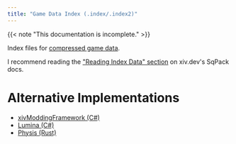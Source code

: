 ```yaml
---
title: "Game Data Index (.index/.index2)"
---
```


{{< note "This documentation is incomplete." >}}

Index files for [compressed game data](/format/sqpack-dat).

I recommend reading the ["Reading Index Data" section](https://xiv.dev/data-files/sqpack#reading-index-data) on xiv.dev's SqPack docs.

# Alternative Implementations

* [xivModdingFramework (C#)](https://github.com/TexTools/xivModdingFramework/blob/master/xivModdingFramework/SqPack/FileTypes/Index.cs)
* [Lumina (C#)](https://github.com/NotAdam/Lumina/blob/master/src/Lumina/Data/SqPackIndex.cs)
* [Physis (Rust)](https://github.com/redstrate/physis/blob/main/src/index.rs)
